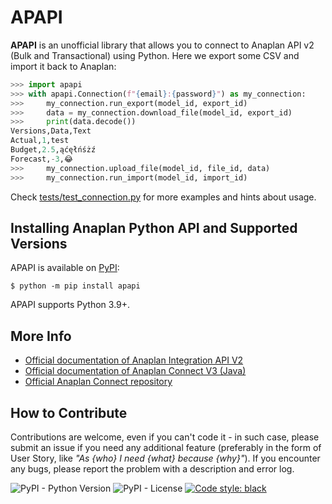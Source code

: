 # APAPI

**APAPI** is an unofficial library that allows you to connect to Anaplan API v2 (Bulk and Transactional) using Python. 
Here we export some CSV and import it back to Anaplan:
```python
>>> import apapi
>>> with apapi.Connection(f"{email}:{password}") as my_connection:
>>>     my_connection.run_export(model_id, export_id)
>>>     data = my_connection.download_file(model_id, export_id)
>>>     print(data.decode())
Versions,Data,Text
Actual,1,test
Budget,2.5,ąćęłńśżź
Forecast,-3,😂
>>>     my_connection.upload_file(model_id, file_id, data)
>>>     my_connection.run_import(model_id, import_id)
```
Check [tests/test_connection.py](tests/test_connection.py) for more examples and hints about usage.

## Installing Anaplan Python API and Supported Versions

APAPI is available on [PyPI](https://pypi.org/project/apapi/):
```console
$ python -m pip install apapi
```
APAPI supports Python 3.9+.

## More Info
- [Official documentation of Anaplan Integration API V2](https://anaplanbulkapi20.docs.apiary.io)
- [Official documentation of Anaplan Connect V3 (Java)](https://anaplanenablement.s3.amazonaws.com/Community/Anapedia/Anaplan_Connect_User_Guide_v3.0.0.pdf)
- [Official Anaplan Connect repository](https://github.com/anaplaninc/anaplan-java-client)

## How to Contribute

Contributions are welcome, even if you can't code it - in such case, please submit an issue if you need any additional feature (preferably in the form of User Story, like _"As {who} I need {what} because {why}"_).
If you encounter any bugs, please report the problem with a description and error log.

![PyPI - Python Version](https://img.shields.io/pypi/pyversions/apapi)
![PyPI - License](https://img.shields.io/pypi/l/apapi)
[![Code style: black](https://img.shields.io/badge/code%20style-black-000000.svg)](https://github.com/psf/black)
